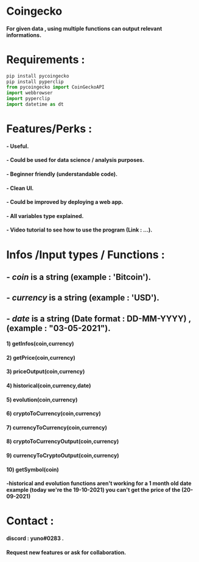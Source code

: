 # Coingecko

#### For given **data** , using multiple functions can output relevant informations. 

# Requirements : 

```python
pip install pycoingecko
pip install pyperclip
from pycoingecko import CoinGeckoAPI
import webbrowser
import pyperclip
import datetime as dt
```
# Features/Perks :

#### -  Useful.
#### -  Could be used for data science / analysis purposes.
#### -  Beginner friendly (understandable code).
#### -  Clean UI.
#### -  Could be improved by deploying a web app.
#### -  All variables type explained.
#### -  Video tutorial to see how to use the program (Link : ...).

# Infos /Input types / Functions : 

## -  ***coin*** is a string (example : 'Bitcoin').
## -  ***currency*** is a string (example : 'USD').
## -  ***date*** is a string (Date format : DD-MM-YYYY) , (example : "03-05-2021").


####  **1) getInfos(coin,currency)**        
####  **2) getPrice(coin,currency)**        
####  **3) priceOutput(coin,currency)**     
####  **4) historical(coin,currency,date)** 
####  **5) evolution(coin,currency)**       
####  **6) cryptoToCurrency(coin,currency)**  
####  **7) currencyToCurrency(coin,currency)**
####  **8) cryptoToCurrencyOutput(coin,currency)**
####  **9) currencyToCryptoOutput(coin,currency)**
####  **10) getSymbol(coin)**  

#### -**historical** and **evolution** functions **aren't working** for a **1 month old** date example (today we're the 19-10-2021) you can't get the price of the (**20-09-2021**)

# Contact : 

#### discord : **yuno#0283** .
#### Request new features or ask for collaboration.
